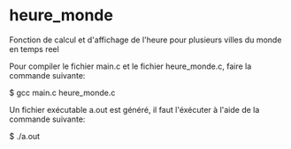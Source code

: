 # heure_monde
Fonction de calcul et d'affichage de l'heure pour plusieurs villes du monde en temps reel

Pour compiler le fichier main.c et le fichier heure_monde.c, faire la commande suivante:

$ gcc main.c heure_monde.c

Un fichier exécutable a.out est généré, il faut l'éxécuter à l'aide de la commande suivante:

$ ./a.out
